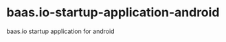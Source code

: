 baas.io-startup-application-android
===================================

baas.io startup application for android